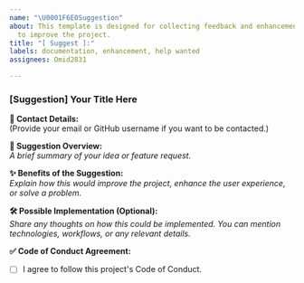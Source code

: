 ```yaml
---
name: "\U0001F6E0️Suggestion"
about: This template is designed for collecting feedback and enhancement suggestions
  to improve the project.
title: "[ Suggest ]:"
labels: documentation, enhancement, help wanted
assignees: Omid2831

---
```


### [Suggestion] Your Title Here  

**🔹 Contact Details:**  
(Provide your email or GitHub username if you want to be contacted.)  

**📝 Suggestion Overview:**  
_A brief summary of your idea or feature request._  

**✨ Benefits of the Suggestion:**  
_Explain how this would improve the project, enhance the user experience, or solve a problem._  

**🛠️ Possible Implementation (Optional):**  
_Share any thoughts on how this could be implemented. You can mention technologies, workflows, or any relevant details._  

**✅ Code of Conduct Agreement:**  
- [ ] I agree to follow this project's Code of Conduct.
